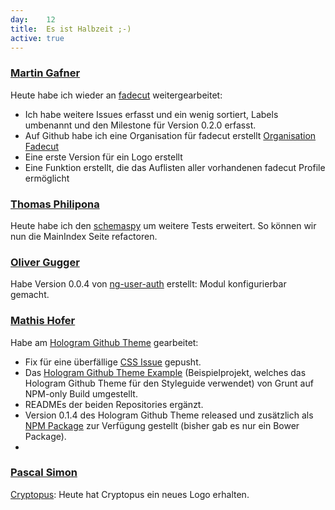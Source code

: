 ```yaml
---
day: 	12
title:	Es ist Halbzeit ;-)
active: true
---
```


### [Martin Gafner](https://github.com/mgafner)
Heute habe ich wieder an [fadecut](https://github.com/micressor/fadecut) weitergearbeitet:
* Ich habe weitere Issues erfasst und ein wenig sortiert, Labels umbenannt und den Milestone für Version 0.2.0 erfasst.
* Auf Github habe ich eine Organisation für fadecut erstellt [Organisation Fadecut](https://github.com/fadecut)
* Eine erste Version für ein Logo erstellt
* Eine Funktion erstellt, die das Auflisten aller vorhandenen fadecut Profile ermöglicht

### [Thomas Philipona](https://github.com/phil-pona)
Heute habe ich den [schemaspy](https://github.com/drnoa/schemaspy) um weitere Tests erweitert. So können wir nun die MainIndex Seite refactoren.

### [Oliver Gugger](https://github.com/guggero)
Habe Version 0.0.4 von [ng-user-auth](https://github.com/puzzle/ng-user-auth) erstellt: Modul konfigurierbar gemacht.


### [Mathis Hofer](https://github.com/hupf)

Habe am [Hologram Github Theme](https://github.com/wearecube/hologram-github-theme) gearbeitet:

* Fix für eine überfällige [CSS Issue](https://github.com/wearecube/hologram-github-theme/issues/3) gepusht.
* Das [Hologram Github Theme Example](https://github.com/wearecube/hologram-github-theme-example) (Beispielprojekt, welches das Hologram Github Theme für den Styleguide verwendet) von Grunt auf NPM-only Build umgestellt.
* READMEs der beiden Repositories ergänzt.
* Version 0.1.4 des Hologram Github Theme released und zusätzlich als [NPM Package](https://www.npmjs.com/package/hologram-github-theme) zur Verfügung gestellt (bisher gab es nur ein Bower Package).
* 

### [Pascal Simon](https://github.com/psunix)
[Cryptopus](https://github.com/puzzle/cryptopus): Heute hat Cryptopus ein neues Logo erhalten.
